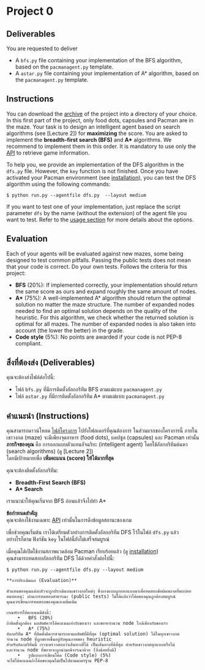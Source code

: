 # Project 0

## Deliverables

You are requested to deliver
- A `bfs.py` file containing your implementation of the BFS algorithm, based on the `pacmanagent.py` template.
- A `astar.py` file containing your implementation of A\* algorithm, based on the `pacmanagent.py` template.

## Instructions

You can download the [archive](../project0.zip?raw=true) of the project into a directory of your choice. In this first part of the project, only food dots, capsules and Pacman are in the maze. Your task is to design an intelligent agent based on search algorithms (see [Lecture 2]) for **maximizing** the score. You are asked to implement the **breadth-first search (BFS)** and **A\*** algorithms. We recommend to implement them in this order. It is mandatory to use only the [API](..#api) to retrieve game information.

To help you, we provide an implementation of the DFS algorithm in the `dfs.py` file. However, the `key` function is not finished. Once you have activated your Pacman environment (see [installation](..#installation)), you can test the DFS algorithm using the following commands:
```console
$ python run.py --agentfile dfs.py  --layout medium
```
If you want to test one of your implementation, just replace the script parameter `dfs` by the name (without the extension) of the agent file you want to test. Refer to the [usage section](..#usage) for more details about the options.

## Evaluation

Each of your agents will be evaluated against new mazes, some being designed to test common pitfalls. Passing the public tests does not mean that your code is correct. Do your own tests. Follows the criteria for this project:

- **BFS** (20%): If implemented correctly, your implementation should return the same score as ours and expand roughly the same amount of nodes.
- **A\*** (75%): A well-implemented A\* algorithm should return the optimal solution no matter the maze structure. The number of expanded nodes needed to find an optimal solution depends on the quality of the heuristic. For this algorithm, we check whether the returned solution is optimal for all mazes. The number of expanded nodes is also taken into account (the lower the better) in the grade.
- **Code style** (5%): No points are awarded if your code is not PEP-8 compliant.

## สิ่งที่ต้องส่ง (Deliverables)

คุณจะต้องส่งไฟล์ต่อไปนี้:
- ไฟล์ `bfs.py` ที่มีการติดตั้งอัลกอริทึม BFS ตามแม่แบบ `pacmanagent.py`
- ไฟล์ `astar.py` ที่มีการติดตั้งอัลกอริทึม A* ตามแม่แบบ `pacmanagent.py`

## คำแนะนำ (Instructions)

คุณสามารถดาวน์โหลด [ไฟล์โครงการ](../project0.zip?raw=true) ไปยังโฟลเดอร์ที่คุณต้องการ ในส่วนแรกของโครงการนี้ ภายในเขาวงกต (maze) จะมีเพียงจุดอาหาร (food dots), แคปซูล (capsules) และ Pacman เท่านั้น  
**ภารกิจของคุณ** คือ การออกแบบตัวแทนอัจฉริยะ (intelligent agent) โดยใช้อัลกอริทึมค้นหา (search algorithms) (ดู [Lecture 2])  
โดยมีเป้าหมายเพื่อ **เพิ่มคะแนน (score) ให้ได้มากที่สุด**

คุณจะต้องติดตั้งอัลกอริทึม:
- **Breadth-First Search (BFS)**
- **A\* Search**

เราแนะนำให้คุณเริ่มจาก BFS ก่อนแล้วจึงไปทำ A\*

**ข้อกำหนดสำคัญ**  
คุณจะต้องใช้งานเฉพาะ [API](..#api) เท่านั้นในการดึงข้อมูลสถานะของเกม  

เพื่อช่วยคุณเริ่มต้น เราได้เตรียมตัวอย่างการติดตั้งอัลกอริทึม DFS ไว้ในไฟล์ `dfs.py` แล้ว  
อย่างไรก็ตาม ฟังก์ชัน `key` ในไฟล์นี้ยังไม่เสร็จสมบูรณ์  

เมื่อคุณได้เปิดใช้งานสภาพแวดล้อม Pacman เรียบร้อยแล้ว (ดู [installation](..#installation))  
คุณสามารถทดสอบอัลกอริทึม DFS ได้ด้วยคำสั่งต่อไปนี้:

```console
$ python run.py --agentfile dfs.py --layout medium

**การประเมินผล (Evaluation)**

ตัวแทนของคุณแต่ละตัวจะถูกประเมินบนเขาวงกตใหม่ๆ ซึ่งบางแบบถูกออกแบบมาเพื่อทดสอบข้อผิดพลาดที่พบบ่อย
หมายเหตุ: ผ่านการทดสอบสาธารณะ (public tests) ไม่ได้แปลว่าโค้ดของคุณถูกต้องสมบูรณ์
คุณควรเขียนการทดสอบของคุณเองเพิ่มเติม

เกณฑ์การให้คะแนนมีดังนี้:
	•	BFS (20%)
ถ้าติดตั้งถูกต้อง ผลลัพธ์ควรได้คะแนนเท่ากับของเรา และขยายจำนวน node ใกล้เคียงกับของเรา
	•	A* (75%)
อัลกอริทึม A* ที่ติดตั้งดีควรสามารถหาผลลัพธ์ที่ดีที่สุด (optimal solution) ได้ในทุกเขาวงกต
จำนวน node ที่ถูกขยายขึ้นอยู่กับคุณภาพของ heuristic
สำหรับอัลกอริทึมนี้ เราจะตรวจสอบว่าเส้นทางที่ได้ เป็นเส้นทางที่ดีที่สุด สำหรับเขาวงกตทุกแบบหรือไม่
และจำนวน node ที่ขยายจะถูกนำมาพิจารณาด้วย (ยิ่งน้อยยิ่งดี)
	•	รูปแบบการเขียนโค้ด (Code style) (5%)
จะไม่ได้คะแนนถ้าโค้ดของคุณไม่เป็นไปตามมาตรฐาน PEP-8